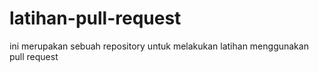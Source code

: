 # latihan-pull-request
ini merupakan sebuah repository untuk melakukan latihan menggunakan pull request
